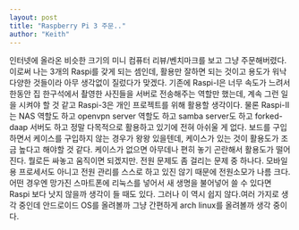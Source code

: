 ```yaml
---
layout: post
title: "Raspberry Pi 3 주문.."
author: "Keith"
---
```


인터넷에 올라온 비슷한 크기의 미니 컴퓨터 리뷰/벤치마크를 보고 그냥 주문해버렸다. 이로써 나는 3개의 Raspi를 갖게 되는 셈인데, 활용만 잘하면 되는 것이고 용도가 워낙 다양한 것들이라 아무 생각없이 질렀다가 맞겠다. 기존에 Raspi-I은 너무 속도가 느려서 한동안 집 한구석에서 촬영한 사진들을 서버로 전송해주는 역할만 했는데, 계속 그런 일을 시켜야 할 것 같고 Raspi-3은 개인 프로젝트를 위해 활용할 생각이다. 물론 Raspi-II는 NAS 역할도 하고 openvpn server 역할도 하고 samba server도 하고 forked-daap 서버도 하고 정말 다목적으로 활용하고 있기에 전혀 아쉬울 게 없다. 보드를 구입하면서 케이스를 구입하지 않는 경우가 왕왕 있을텐데, 케이스가 있는 것이 활용도가 조금 높다고 해야할 것 같다. 케이스가 없으면 아무데나 편히 놓기 곤란해서 활용도가 떨어진다. 뭘로든 싸놓고 움직이면 되겠지만. 전원 문제도 좀 걸리는 문제 중 하나다. 모바일용 프로세서도 아니고 전원 관리를 스스로 하고 있진 않기 때문에 전원소모가 나름 크다. 어떤 경우엔 망가진 스마트폰에 리눅스를 넣어서 새 생명을 불어넣어 쓸 수 있다면 Raspi 보다 낫지 않을까 생각이 들 때도 있다. 그러나 이 역시 쉽지 않다.여러 가지로 생각 중인데 안드로이드 OS를 올려볼까 그냥 간편하게 arch linux를 올려볼까 생각 중이다. 

